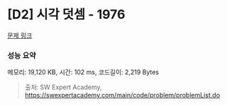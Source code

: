 # [D2] 시각 덧셈 - 1976 

[문제 링크](https://swexpertacademy.com/main/code/problem/problemDetail.do?contestProbId=AV5PttaaAZIDFAUq) 

### 성능 요약

메모리: 19,120 KB, 시간: 102 ms, 코드길이: 2,219 Bytes



> 출처: SW Expert Academy, https://swexpertacademy.com/main/code/problem/problemList.do